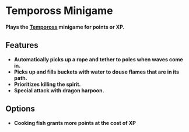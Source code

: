 # Tempoross Minigame

**Plays the [Tempoross](https://oldschool.runescape.wiki/w/Tempoross) minigame for points or XP.**
<br>

## Features

- **Automatically picks up a rope and tether to poles when waves come in.**
- **Picks up and fills buckets with water to douse flames that are in its path.**
- **Prioritizes killing the spirit.**
- **Special attack with dragon harpoon.**

## Options

- **Cooking fish grants more points at the cost of XP**